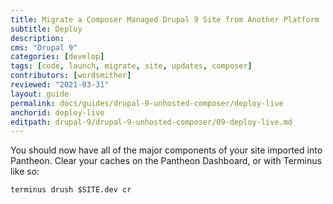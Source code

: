 ```yaml
---
title: Migrate a Composer Managed Drupal 9 Site from Another Platform
subtitle: Deploy
description: 
cms: "Drupal 9"
categories: [develop]
tags: [code, launch, migrate, site, updates, composer]
contributors: [wordsmither]
reviewed: "2021-03-31"
layout: guide
permalink: docs/guides/drupal-9-unhosted-composer/deploy-live
anchorid: deploy-live
editpath: drupal-9/drupal-9-unhosted-composer/09-deploy-live.md
---
```

You should now have all of the major components of your site imported into Pantheon. Clear your caches on the Pantheon Dashboard, or with Terminus like so:

  ```bash{promptUser: user}
  terminus drush $SITE.dev cr
  ```

<Partial file="drupal-9/deploy-using-launch.md" />